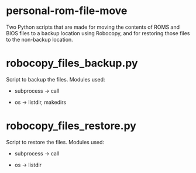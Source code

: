 # personal-rom-file-move
Two Python scripts that are made for moving the contents of ROMS and BIOS files to a backup location using Robocopy, and for restoring those files to the non-backup location.

# robocopy_files_backup.py
Script to backup the files. Modules used:
- subprocess -> call

- os -> listdir, makedirs

# robocopy_files_restore.py
Script to restore the files. Modules used:
- subprocess -> call

- os -> listdir